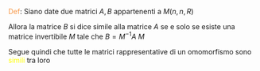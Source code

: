 <font color="#f79646">Def</font>: Siano date due matrici $A,B$ appartenenti a $M(n,n,R)$

Allora la matrice $B$ si dice simile alla matrice $A$ se e solo se
esiste una matrice invertibile $M$ tale che $B=M^{-1}A\ M$ 

Segue quindi che tutte le matrici rappresentative di un omomorfismo sono <font color="#ffff00">simili</font> tra loro